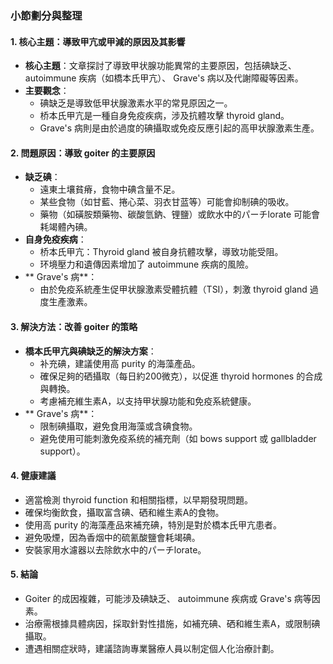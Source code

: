 ### 小節劃分與整理

#### 1. 核心主題：導致甲亢或甲減的原因及其影響
   - **核心主題**：文章探討了導致甲状腺功能異常的主要原因，包括碘缺乏、 autoimmune 疾病（如橋本氏甲亢）、 Grave's 病以及代謝障礙等因素。
   - **主要觀念**：
     - 碘缺乏是導致低甲状腺激素水平的常見原因之一。
     - 桥本氏甲亢是一種自身免疫疾病，涉及抗體攻擊 thyroid gland。
     - Grave's 病則是由於過度的碘攝取或免疫反應引起的高甲状腺激素生產。

#### 2. 問題原因：導致 goiter 的主要原因
   - **缺乏碘**：
     - 遠東土壤貧瘠，食物中碘含量不足。
     - 某些食物（如甘藍、捲心菜、羽衣甘蓝等）可能會抑制碘的吸收。
     - 藥物（如磺胺類藥物、碳酸氫鈉、锂鹽）或飲水中的パーチlorate 可能會耗竭體內碘。
   - **自身免疫疾病**：
     - 桥本氏甲亢：Thyroid gland 被自身抗體攻擊，導致功能受阻。
     - 环境壓力和遺傳因素增加了 autoimmune 疾病的風險。
   - ** Grave's 病**：
     - 由於免疫系統產生促甲状腺激素受體抗體（TSI），刺激 thyroid gland 過度生產激素。

#### 3. 解決方法：改善 goiter 的策略
   - **橋本氏甲亢與碘缺乏的解決方案**：
     - 补充碘，建議使用高 purity 的海藻產品。
     - 確保足夠的硒攝取（每日約200微克），以促進 thyroid hormones 的合成與轉換。
     - 考慮補充維生素A，以支持甲状腺功能和免疫系統健康。
   - ** Grave's 病**：
     - 限制碘攝取，避免食用海藻或含碘食物。
     - 避免使用可能刺激免疫系统的補充劑（如 bows support 或 gallbladder support）。

#### 4. 健康建議
   - 適當檢測 thyroid function 和相關指標，以早期發現問題。
   - 確保均衡飲食，攝取富含碘、硒和維生素A的食物。
   - 使用高 purity 的海藻產品來補充碘，特別是對於橋本氏甲亢患者。
   - 避免吸煙，因為香烟中的硫氰酸鹽會耗竭碘。
   - 安裝家用水濾器以去除飲水中的パーチlorate。

#### 5. 結論
   - Goiter 的成因複雜，可能涉及碘缺乏、 autoimmune 疾病或 Grave's 病等因素。
   - 治療需根據具體病因，採取針對性措施，如補充碘、硒和維生素A，或限制碘攝取。
   - 遭遇相關症狀時，建議諮詢專業醫療人員以制定個人化治療計劃。